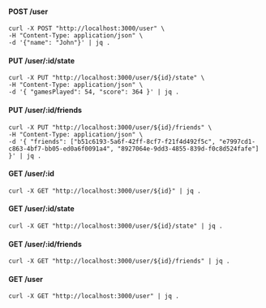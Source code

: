 #### POST /user
```
curl -X POST "http://localhost:3000/user" \
-H "Content-Type: application/json" \
-d '{"name": "John"}' | jq .
```

#### PUT /user/:id/state
```
curl -X PUT "http://localhost:3000/user/${id}/state" \
-H "Content-Type: application/json" \
-d '{ "gamesPlayed": 54, "score": 364 }' | jq .
```

#### PUT /user/:id/friends
```
curl -X PUT "http://localhost:3000/user/${id}/friends" \
-H "Content-Type: application/json" \
-d '{ "friends": ["b51c6193-5a6f-42ff-8cf7-f21f4d492f5c", "e7997cd1-c863-4bf7-bb05-ed0a6f0091a4", "8927064e-9dd3-4855-839d-f0c8d524fafe"] }' | jq .
```

#### GET /user/:id
```
curl -X GET "http://localhost:3000/user/${id}" | jq .
```

#### GET /user/:id/state
```
curl -X GET "http://localhost:3000/user/${id}/state" | jq .
```

#### GET /user/:id/friends
```
curl -X GET "http://localhost:3000/user/${id}/friends" | jq .
```

#### GET /user
```
curl -X GET "http://localhost:3000/user" | jq .
```
